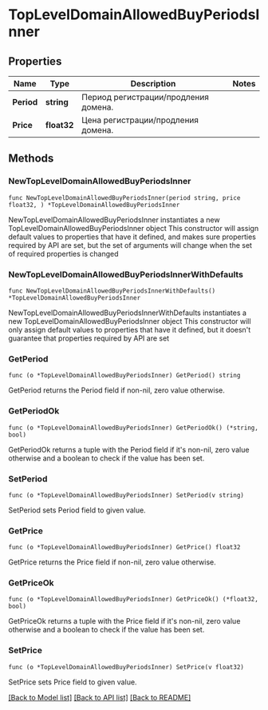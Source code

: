 # TopLevelDomainAllowedBuyPeriodsInner

## Properties

Name | Type | Description | Notes
------------ | ------------- | ------------- | -------------
**Period** | **string** | Период регистрации/продления домена. | 
**Price** | **float32** | Цена регистрации/продления домена. | 

## Methods

### NewTopLevelDomainAllowedBuyPeriodsInner

`func NewTopLevelDomainAllowedBuyPeriodsInner(period string, price float32, ) *TopLevelDomainAllowedBuyPeriodsInner`

NewTopLevelDomainAllowedBuyPeriodsInner instantiates a new TopLevelDomainAllowedBuyPeriodsInner object
This constructor will assign default values to properties that have it defined,
and makes sure properties required by API are set, but the set of arguments
will change when the set of required properties is changed

### NewTopLevelDomainAllowedBuyPeriodsInnerWithDefaults

`func NewTopLevelDomainAllowedBuyPeriodsInnerWithDefaults() *TopLevelDomainAllowedBuyPeriodsInner`

NewTopLevelDomainAllowedBuyPeriodsInnerWithDefaults instantiates a new TopLevelDomainAllowedBuyPeriodsInner object
This constructor will only assign default values to properties that have it defined,
but it doesn't guarantee that properties required by API are set

### GetPeriod

`func (o *TopLevelDomainAllowedBuyPeriodsInner) GetPeriod() string`

GetPeriod returns the Period field if non-nil, zero value otherwise.

### GetPeriodOk

`func (o *TopLevelDomainAllowedBuyPeriodsInner) GetPeriodOk() (*string, bool)`

GetPeriodOk returns a tuple with the Period field if it's non-nil, zero value otherwise
and a boolean to check if the value has been set.

### SetPeriod

`func (o *TopLevelDomainAllowedBuyPeriodsInner) SetPeriod(v string)`

SetPeriod sets Period field to given value.


### GetPrice

`func (o *TopLevelDomainAllowedBuyPeriodsInner) GetPrice() float32`

GetPrice returns the Price field if non-nil, zero value otherwise.

### GetPriceOk

`func (o *TopLevelDomainAllowedBuyPeriodsInner) GetPriceOk() (*float32, bool)`

GetPriceOk returns a tuple with the Price field if it's non-nil, zero value otherwise
and a boolean to check if the value has been set.

### SetPrice

`func (o *TopLevelDomainAllowedBuyPeriodsInner) SetPrice(v float32)`

SetPrice sets Price field to given value.



[[Back to Model list]](../README.md#documentation-for-models) [[Back to API list]](../README.md#documentation-for-api-endpoints) [[Back to README]](../README.md)


